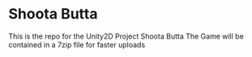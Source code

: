 # Shoota Butta
 This is the repo for the Unity2D Project Shoota Butta
The Game will be contained in a 7zip file for faster uploads
